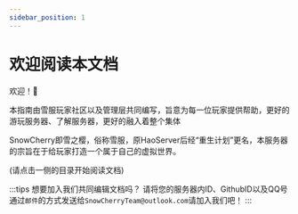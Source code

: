```yaml
---
sidebar_position: 1
---
```


# 欢迎阅读本文档

欢迎！👋

本指南由雪服玩家社区以及管理层共同编写，旨意为每一位玩家提供帮助，更好的游玩服务器、了解服务器，更好的融入着整个集体

SnowCherry即雪之樱，俗称雪服，原HaoServer后经“重生计划”更名，本服务器的宗旨在于给玩家打造一个属于自己的虚拟世界。

(请点击一侧的目录开始阅读文档)

:::tips
想要加入我们共同编辑文档吗？
请将您的服务器内ID、GithubID以及QQ号
通过`邮件`的方式发送给`SnowCherryTeam@outlook.com`请加入我们吧！
:::
